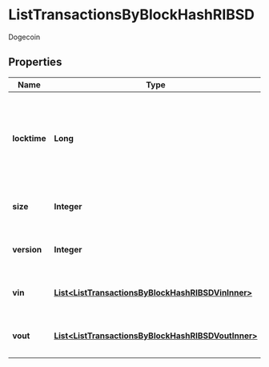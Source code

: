 

# ListTransactionsByBlockHashRIBSD

Dogecoin

## Properties

| Name | Type | Description | Notes |
|------------ | ------------- | ------------- | -------------|
|**locktime** | **Long** | Represents the time at which a particular transaction can be added to the blockchain. |  |
|**size** | **Integer** | Represents the total size of this transaction. |  |
|**version** | **Integer** | Represents transaction version number. |  |
|**vin** | [**List&lt;ListTransactionsByBlockHashRIBSDVinInner&gt;**](ListTransactionsByBlockHashRIBSDVinInner.md) | Represents the transaction inputs. |  |
|**vout** | [**List&lt;ListTransactionsByBlockHashRIBSDVoutInner&gt;**](ListTransactionsByBlockHashRIBSDVoutInner.md) | Represents the transaction outputs. |  |



